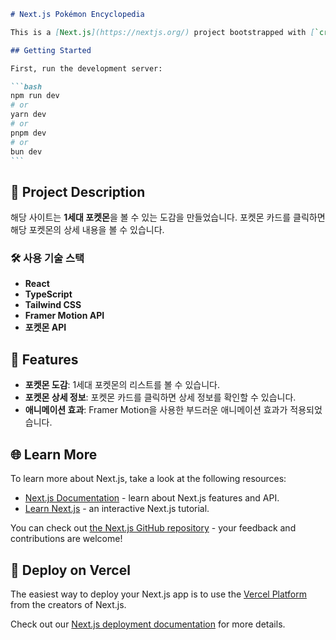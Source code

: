 
````markdown
# Next.js Pokémon Encyclopedia

This is a [Next.js](https://nextjs.org/) project bootstrapped with [`create-next-app`](https://github.com/vercel/next.js/tree/canary/packages/create-next-app).

## Getting Started

First, run the development server:

```bash
npm run dev
# or
yarn dev
# or
pnpm dev
# or
bun dev
```
````

## 📖 Project Description

해당 사이트는 **1세대 포켓몬**을 볼 수 있는 도감을 만들었습니다. 포켓몬 카드를 클릭하면 해당 포켓몬의 상세 내용을 볼 수 있습니다.

### 🛠️ 사용 기술 스택

- **React**
- **TypeScript**
- **Tailwind CSS**
- **Framer Motion API**
- **포켓몬 API**

## 🎨 Features

- **포켓몬 도감**: 1세대 포켓몬의 리스트를 볼 수 있습니다.
- **포켓몬 상세 정보**: 포켓몬 카드를 클릭하면 상세 정보를 확인할 수 있습니다.
- **애니메이션 효과**: Framer Motion을 사용한 부드러운 애니메이션 효과가 적용되었습니다.

## 🌐 Learn More

To learn more about Next.js, take a look at the following resources:

- [Next.js Documentation](https://nextjs.org/docs) - learn about Next.js features and API.
- [Learn Next.js](https://nextjs.org/learn) - an interactive Next.js tutorial.

You can check out [the Next.js GitHub repository](https://github.com/vercel/next.js/) - your feedback and contributions are welcome!

## 🚀 Deploy on Vercel

The easiest way to deploy your Next.js app is to use the [Vercel Platform](https://vercel.com/new?utm_medium=default-template&filter=next.js&utm_source=create-next-app&utm_campaign=create-next-app-readme) from the creators of Next.js.

Check out our [Next.js deployment documentation](https://nextjs.org/docs/deployment) for more details.

